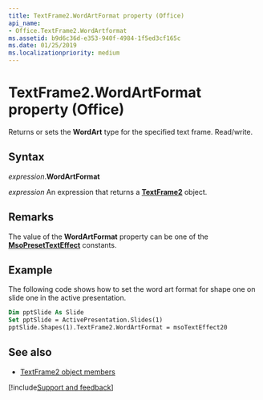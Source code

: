 ```yaml
---
title: TextFrame2.WordArtFormat property (Office)
api_name:
- Office.TextFrame2.WordArtformat
ms.assetid: b9d6c36d-e353-940f-4984-1f5ed3cf165c
ms.date: 01/25/2019
ms.localizationpriority: medium
---
```



# TextFrame2.WordArtFormat property (Office)

Returns or sets the **WordArt** type for the specified text frame. Read/write.


## Syntax

_expression_.**WordArtFormat**

_expression_ An expression that returns a **[TextFrame2](Office.TextFrame2.md)** object.


## Remarks

The value of the **WordArtFormat** property can be one of the **[MsoPresetTextEffect](office.msopresettexteffect.md)** constants.


## Example

The following code shows how to set the word art format for shape one on slide one in the active presentation.


```vb
Dim pptSlide As Slide 
Set pptSlide = ActivePresentation.Slides(1) 
pptSlide.Shapes(1).TextFrame2.WordArtFormat = msoTextEffect20 

```


## See also

- [TextFrame2 object members](overview/Library-Reference/textframe2-members-office.md)



[!include[Support and feedback](~/includes/feedback-boilerplate.md)]